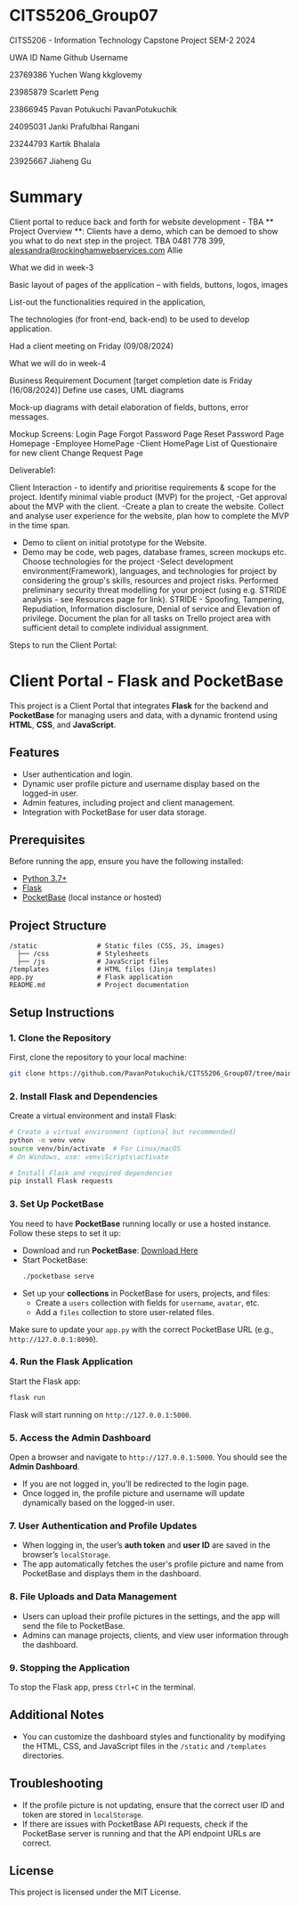 # CITS5206_Group07
CITS5206 - Information Technology Capstone Project SEM-2 2024


  UWA ID	            Name	                    Github Username
  
23769386		  Yuchen Wang        		kkglovemy

23985879		  Scarlett Peng          

23866945	    Pavan Potukuchi	                 PavanPotukuchik

24095031      Janki Prafulbhai Rangani

23244793	Kartik Bhalala	


23925667 	Jiaheng Gu 
	
# Summary
Client portal to reduce back and forth for website development - TBA
** Project Overview **:
Clients have a demo, which can be demoed to show you what to do next step in the project.
TBA
0481 778 399, alessandra@rockinghamwebservices.com Allie

What we did in week-3

Basic layout of pages of the application – with fields, buttons, logos, images

List-out the functionalities required in the application, 

The technologies (for front-end, back-end) to be used to develop application.

Had a client meeting on Friday (09/08/2024)

What we will do in week-4

Business Requirement Document [target completion date is Friday (16/08/2024)]
Define use cases, UML diagrams

Mock-up diagrams with detail elaboration of fields, buttons, error messages.

Mockup Screens:
Login Page
Forgot Password Page
Reset Password Page
Homepage
-Employee HomePage
-Client HomePage
List of Questionaire for new client
Change Request Page

Deliverable1:

Client Interaction - to identify and prioritise requirements & scope for the project.
Identify minimal viable product (MVP) for the project, 
-Get approval about the MVP with the client. 
-Create a plan to create the website.
Collect and analyse user experience for the website, plan how to complete the MVP in the time span.
- Demo to client on initial prototype for the Website. 
- Demo may be code, web pages, database frames, screen mockups etc.
Choose technologies for the project 
-Select development environment(Framework), languages, and technologies for project by considering the group's skills, resources and project risks.
Performed preliminary security threat modelling for your project (using e.g. STRIDE analysis - see Resources page for link). 
STRIDE - Spoofing, Tampering, Repudiation, Information disclosure, Denial of service and Elevation of privilege.
Document the plan for all tasks on Trello project area with sufficient detail to complete individual assignment.


Steps to run the Client Portal:

# Client Portal - Flask and PocketBase

This project is a Client Portal that integrates **Flask** for the backend and **PocketBase** for managing users and data, with a dynamic frontend using **HTML**, **CSS**, and **JavaScript**.

## Features
- User authentication and login.
- Dynamic user profile picture and username display based on the logged-in user.
- Admin features, including project and client management.
- Integration with PocketBase for user data storage.

## Prerequisites
Before running the app, ensure you have the following installed:
- [Python 3.7+](https://www.python.org/downloads/)
- [Flask](https://flask.palletsprojects.com/en/2.0.x/installation/)
- [PocketBase](https://pocketbase.io/docs/) (local instance or hosted)

## Project Structure
```
/static               # Static files (CSS, JS, images)
  ├── /css            # Stylesheets
  ├── /js             # JavaScript files
/templates            # HTML files (Jinja templates)
app.py                # Flask application
README.md             # Project documentation
```

## Setup Instructions

### 1. Clone the Repository
First, clone the repository to your local machine:
```bash
git clone https://github.com/PavanPotukuchik/CITS5206_Group07/tree/main
```

### 2. Install Flask and Dependencies
Create a virtual environment and install Flask:
```bash
# Create a virtual environment (optional but recommended)
python -m venv venv
source venv/bin/activate  # For Linux/macOS
# On Windows, use: venv\Scripts\activate

# Install Flask and required dependencies
pip install Flask requests
```

### 3. Set Up PocketBase
You need to have **PocketBase** running locally or use a hosted instance. Follow these steps to set it up:

- Download and run **PocketBase**: [Download Here](https://pocketbase.io/docs/)
- Start PocketBase:
  ```bash
  ./pocketbase serve
  ```
- Set up your **collections** in PocketBase for users, projects, and files:
  - Create a `users` collection with fields for `username`, `avatar`, etc.
  - Add a `files` collection to store user-related files.
  
Make sure to update your `app.py` with the correct PocketBase URL (e.g., `http://127.0.0.1:8090`).

### 4. Run the Flask Application
Start the Flask app:
```bash
flask run
```
Flask will start running on `http://127.0.0.1:5000`.

### 5. Access the Admin Dashboard
Open a browser and navigate to `http://127.0.0.1:5000`. You should see the **Admin Dashboard**.

- If you are not logged in, you’ll be redirected to the login page.
- Once logged in, the profile picture and username will update dynamically based on the logged-in user.

### 7. User Authentication and Profile Updates
- When logging in, the user’s **auth token** and **user ID** are saved in the browser’s `localStorage`.
- The app automatically fetches the user's profile picture and name from PocketBase and displays them in the dashboard.

### 8. File Uploads and Data Management
- Users can upload their profile pictures in the settings, and the app will send the file to PocketBase.
- Admins can manage projects, clients, and view user information through the dashboard.

### 9. Stopping the Application
To stop the Flask app, press `Ctrl+C` in the terminal.

## Additional Notes
- You can customize the dashboard styles and functionality by modifying the HTML, CSS, and JavaScript files in the `/static` and `/templates` directories.

## Troubleshooting
- If the profile picture is not updating, ensure that the correct user ID and token are stored in `localStorage`.
- If there are issues with PocketBase API requests, check if the PocketBase server is running and that the API endpoint URLs are correct.

## License
This project is licensed under the MIT License.


